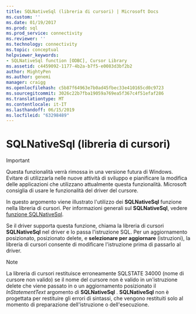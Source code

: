 ```yaml
---
title: SQLNativeSql (libreria di cursori) | Microsoft Docs
ms.custom: ''
ms.date: 01/19/2017
ms.prod: sql
ms.prod_service: connectivity
ms.reviewer: ''
ms.technology: connectivity
ms.topic: conceptual
helpviewer_keywords:
- SQLNativeSql function [ODBC], Cursor Library
ms.assetid: c4459092-1177-4b2a-b7f5-e0083d3bf2b2
author: MightyPen
ms.author: genemi
manager: craigg
ms.openlocfilehash: c5b87f64963e7b0ad45fbec33e410165cd0c9723
ms.sourcegitcommit: 3026c22b7fba19059a769ea5f367c4f51efaf286
ms.translationtype: MT
ms.contentlocale: it-IT
ms.lasthandoff: 06/15/2019
ms.locfileid: "63298489"
---
```

# <a name="sqlnativesql-cursor-library"></a>SQLNativeSql (libreria di cursori)
> [!IMPORTANT]  
>  Questa funzionalità verrà rimossa in una versione futura di Windows. Evitare di utilizzarla nelle nuove attività di sviluppo e pianificare la modifica delle applicazioni che utilizzano attualmente questa funzionalità. Microsoft consiglia di usare le funzionalità del driver del cursore.  
  
 In questo argomento viene illustrato l'utilizzo dei **SQLNativeSql** funzione nella libreria di cursori. Per informazioni generali sul **SQLNativeSql**, vedere [funzione SQLNativeSql](../../../odbc/reference/syntax/sqlnativesql-function.md).  
  
 Se il driver supporta questa funzione, chiama la libreria di cursori **SQLNativeSql** nel driver e lo passa l'istruzione SQL. Per un aggiornamento posizionato, posizionato delete, e **selezionare per aggiornare** (istruzioni), la libreria di cursori consente di modificare l'istruzione prima di passarlo al driver.  
  
> [!NOTE]  
>  La libreria di cursori restituisce erroneamente SQLSTATE 34000 (nome di cursore non valido) se il nome del cursore non è valido in un'istruzione delete che viene passato in o un aggiornamento posizionato il *InStatementText* argomento di **SQLNativeSql** . **SQLNativeSql** non è progettata per restituire gli errori di sintassi, che vengono restituiti solo al momento di preparazione dell'istruzione o dell'esecuzione.
